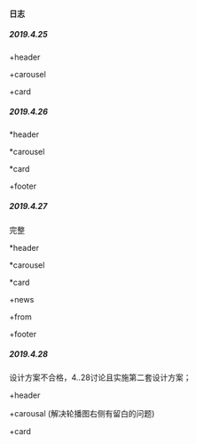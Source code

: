 #### 日志

##### 2019.4.25

+header 

+carousel

+card



##### 2019.4.26

*header 

*carousel

*card

+footer



##### 2019.4.27

完整

*header 

*carousel

*card

+news

+from

+footer



##### 2019.4.28

设计方案不合格，4..28讨论且实施第二套设计方案；

+header

+carousal (解决轮播图右侧有留白的问题)

+card